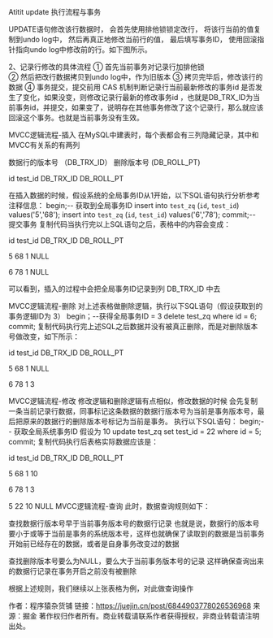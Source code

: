Atitit update 执行流程与事务


UPDATE语句修改该行数据时，
会首先使用排他锁锁定改行，
将该行当前的值复制到undo log中，
然后再真正地修改当前行的值，
最后填写事务ID，
使用回滚指针指向undo log中修改前的行。如下图所示。



2、记录行修改的具体流程
         ① 首先当前事务对记录行加排他锁           
        ② 然后把改行数据拷贝到undo log中，作为旧版本
        ③ 拷贝完毕后，修改该行的数据
        ④ 事务提交，提交前用 CAS 机制判断记录行当前最新修改的事务id 是否发生了变化，如果没变，则修改记录行最新的修改事务id ，也就是DB_TRX_ID为当前事务id，并提交，如果变了，说明存在其他事务修改了这个记录行，那么就应该回滚这个事务。也就是当前事务没有生效。

MVCC逻辑流程-插入
在MySQL中建表时，每个表都会有三列隐藏记录，其中和MVCC有关系的有两列

数据行的版本号 （DB_TRX_ID）
删除版本号 (DB_ROLL_PT)




id
test_id
DB_TRX_ID
DB_ROLL_PT











在插入数据的时候，假设系统的全局事务ID从1开始，以下SQL语句执行分析参考注释信息：
begin;-- 获取到全局事务ID
insert into `test_zq` (`id`, `test_id`) values('5','68');
insert into `test_zq` (`id`, `test_id`) values('6','78');
commit;-- 提交事务
复制代码当执行完以上SQL语句之后，表格中的内容会变成：



id
test_id
DB_TRX_ID
DB_ROLL_PT




5
68
1
NULL


6
78
1
NULL



可以看到，插入的过程中会把全局事务ID记录到列 DB_TRX_ID 中去

MVCC逻辑流程-删除
对上述表格做删除逻辑，执行以下SQL语句（假设获取到的事务逻辑ID为 3）
begin；--获得全局事务ID = 3
delete test_zq where id = 6;
commit;
复制代码执行完上述SQL之后数据并没有被真正删除，而是对删除版本号做改变，如下所示：



id
test_id
DB_TRX_ID
DB_ROLL_PT




5
68
1
NULL


6
78
1
3



MVCC逻辑流程-修改
修改逻辑和删除逻辑有点相似，修改数据的时候 会先复制一条当前记录行数据，同事标记这条数据的数据行版本号为当前是事务版本号，最后把原来的数据行的删除版本号标记为当前是事务。
执行以下SQL语句：
begin;-- 获取全局系统事务ID 假设为 10
update test_zq set test_id = 22 where id = 5;
commit;
复制代码执行后表格实际数据应该是：



id
test_id
DB_TRX_ID
DB_ROLL_PT




5
68
1
10


6
78
1
3


5
22
10
NULL
MVCC逻辑流程-查询
此时，数据查询规则如下：


查找数据行版本号早于当前事务版本号的数据行记录
也就是说，数据行的版本号要小于或等于当前是事务的系统版本号，这样也就确保了读取到的数据是当前事务开始前已经存在的数据，或者是自身事务改变过的数据


查找删除版本号要么为NULL，要么大于当前事务版本号的记录
这样确保查询出来的数据行记录在事务开启之前没有被删除


根据上述规则，我们继续以上张表格为例，对此做查询操作

作者：程序猿杂货铺
链接：https://juejin.cn/post/6844903778026536968
来源：掘金
著作权归作者所有。商业转载请联系作者获得授权，非商业转载请注明出处。

